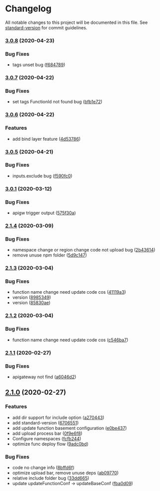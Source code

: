 # Changelog

All notable changes to this project will be documented in this file. See [standard-version](https://github.com/conventional-changelog/standard-version) for commit guidelines.

### [3.0.8](https://github.com/serverless-components/tencent-scf/compare/v3.0.7...v3.0.8) (2020-04-23)


### Bug Fixes

* tags unset bug ([f684789](https://github.com/serverless-components/tencent-scf/commit/f68478957037866031be65b26d7b2254b8162d4e))

### [3.0.7](https://github.com/serverless-components/tencent-scf/compare/v3.0.6...v3.0.7) (2020-04-22)


### Bug Fixes

* set tags FunctionId not found bug ([bfb1e72](https://github.com/serverless-components/tencent-scf/commit/bfb1e721f5eddd4085de1118dd3ec49dc38237bc))

### [3.0.6](https://github.com/serverless-components/tencent-scf/compare/v3.0.5...v3.0.6) (2020-04-22)


### Features

* add bind layer feature ([4d53786](https://github.com/serverless-components/tencent-scf/commit/4d53786924c65cda2d959e53e4df34b3d1917b4b))

### [3.0.5](https://github.com/serverless-components/tencent-scf/compare/v3.0.1...v3.0.5) (2020-04-21)


### Bug Fixes

* inputs.exclude bug ([f590fc0](https://github.com/serverless-components/tencent-scf/commit/f590fc0e98050d3970c7b4156efe5f10e793a018))

### [3.0.1](https://github.com/serverless-components/tencent-scf/compare/v3.0.0...v3.0.1) (2020-03-12)


### Bug Fixes

* apigw trigger output ([575f30a](https://github.com/serverless-components/tencent-scf/commit/575f30a5cae482984b31efae1158e609e11d38b7))

### [2.1.4](https://github.com/serverless-components/tencent-scf/compare/v2.1.3...v2.1.4) (2020-03-09)


### Bug Fixes

* namespace change or region change code not upload bug ([2b43614](https://github.com/serverless-components/tencent-scf/commit/2b436141be031a1133202dbd25c0cd7292792db2))
* remove unuse npm folder ([5d9c147](https://github.com/serverless-components/tencent-scf/commit/5d9c147b97c17edc1fa7edc60597ee8729cf5826))

### [2.1.3](https://github.com/serverless-components/tencent-scf/compare/v2.1.1...v2.1.3) (2020-03-04)


### Bug Fixes

* function name change need update code cos ([41119a3](https://github.com/serverless-components/tencent-scf/commit/41119a3a65ef92d94f5d69c76d726978151df46f))
* version ([8985349](https://github.com/serverless-components/tencent-scf/commit/8985349b515910937068227fdec87adaacda46d1))
* version ([85830ae](https://github.com/serverless-components/tencent-scf/commit/85830ae366984a968e34c40f8b6840eb385d8899))

### [2.1.2](https://github.com/serverless-components/tencent-scf/compare/v2.1.1...v2.1.2) (2020-03-04)


### Bug Fixes

* function name change need update code cos ([c546ba7](https://github.com/serverless-components/tencent-scf/commit/c546ba7178acc384df7c0ab79997abd7cb6e826f))

### [2.1.1](https://github.com/serverless-components/tencent-scf/compare/v2.1.0...v2.1.1) (2020-02-27)


### Bug Fixes

* apigateway not find ([a6046d2](https://github.com/serverless-components/tencent-scf/commit/a6046d26bb505e41cb8306b6169fdcb3e2a990dd))

## [2.1.0](https://github.com/serverless-components/tencent-scf/compare/v2.0.0...v2.1.0) (2020-02-27)


### Features

* add dir support for include option ([a270443](https://github.com/serverless-components/tencent-scf/commit/a270443ccd58f001036d6c5ea51ae04ec376713b))
* add standard-version ([6706551](https://github.com/serverless-components/tencent-scf/commit/6706551419bd934a89ccaaa48117efdb86572b93))
* add update function basement configuration ([e0be437](https://github.com/serverless-components/tencent-scf/commit/e0be4375cdda050113b115b37eaa2fd559827b4c))
* add upload process bar ([0f9e6f8](https://github.com/serverless-components/tencent-scf/commit/0f9e6f804180fd86e52aa1bb1bf7cb02f7cc36ac))
* Configure namespaces ([fcfb244](https://github.com/serverless-components/tencent-scf/commit/fcfb244a1e5465070f0d6a700b7a21b104262bfc))
* optimize func deploy flow ([9adc0bd](https://github.com/serverless-components/tencent-scf/commit/9adc0bd19edf124cf909ce5b6daede0d1a86110a))


### Bug Fixes

* code no change info ([8bffd6f](https://github.com/serverless-components/tencent-scf/commit/8bffd6f4b44c9da29c97a60fa52168fd353f87bf))
* optimize upload bar, remove unuse deps ([ab09770](https://github.com/serverless-components/tencent-scf/commit/ab09770bdcb6717867043abf1b08fbdf642ba95c))
* relative include folder bug ([33dd665](https://github.com/serverless-components/tencent-scf/commit/33dd665b02445eb2e3b4ae8b309382064ad621c7))
* update updateFunctionConf -> updateBaseConf ([fba0d09](https://github.com/serverless-components/tencent-scf/commit/fba0d09150a68bfceb36df095a52786a89b560b7))
